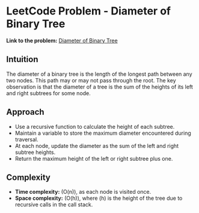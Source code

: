 # LeetCode Problem - Diameter of Binary Tree

**Link to the problem:** [Diameter of Binary Tree](https://leetcode.com/problems/diameter-of-binary-tree/description/)

## Intuition
The diameter of a binary tree is the length of the longest path between any two nodes. This path may or may not pass through the root. The key observation is that the diameter of a tree is the sum of the heights of its left and right subtrees for some node.

## Approach
- Use a recursive function to calculate the height of each subtree.  
- Maintain a variable to store the maximum diameter encountered during traversal.  
- At each node, update the diameter as the sum of the left and right subtree heights.  
- Return the maximum height of the left or right subtree plus one.  

## Complexity
- **Time complexity:** \(O(n)\), as each node is visited once.  
- **Space complexity:** \(O(h)\), where \(h\) is the height of the tree due to recursive calls in the call stack.  
